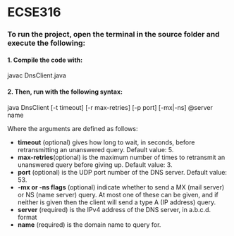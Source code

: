# ECSE316
### To run the project, open the terminal in the source folder and execute the following:
#### 1. Compile the code with:
javac DnsClient.java
#### 2. Then, run with the following syntax:
java DnsClient [-t timeout] [-r max-retries] [-p port] [-mx|-ns] @server name

Where the arguments are defined as follows:
- **timeout** (optional) gives how long to wait, in seconds, before retransmitting an
unanswered query. Default value: 5.
- **max-retries**(optional) is the maximum number of times to retransmit an
unanswered query before giving up. Default value: 3.
- **port** (optional) is the UDP port number of the DNS server. Default value: 53.
- **-mx or -ns flags** (optional) indicate whether to send a MX (mail server) or NS (name server)
query. At most one of these can be given, and if neither is given then the client will send a
type A (IP address) query.
- **server** (required) is the IPv4 address of the DNS server, in a.b.c.d. format
- **name** (required) is the domain name to query for.
  
